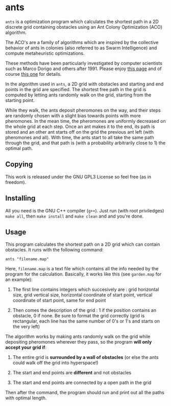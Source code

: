 # ants
`ants` is a optimization program which calculates the shortest path in a 2D discrete grid containing obstacles using an Ant Colony Optimization (ACO) algorithm.

The ACO's are a family of algorithms which are inspired by the collective behavior of ants in colonies (also referred to as Swarm Intelligence) and  compute  metaheuristic optimizations.

These methods have been particularly investigated by computer scientists such as Marco Dorigo and others after 1991. Please enjoy [this page](www.aco-metaheuristic.org) and of course [this one](en.wikipedia.org/wiki/Ant_colony_optimization_algorithms) for details.

In the algorithm used in `ants`, a 2D grid with obstacles and starting and end points in the grid are specified. The shortest free path in the grid is computed by letting ants randomly walk on the grid, starting from the starting point.

While they walk, the ants deposit pheromones on the way, and their steps are randomly chosen with a slight bias towards points with more pheromones. In the mean time, the pheromones are uniformly decreased on the whole grid at each step. Once an ant makes it to the end, its path is stored and an other ant starts off on the grid the previous ant left (with pheromones and all). With time, the ants start to all take the same path through the grid, and that path is (with a probability arbitrarily close to 1) the optimal path.

## Copying

This work is released under the GNU GPL3 License so feel free (as in freedom).

## Installing

All you need is the GNU C++ compiler (`g++`). Just run (with root priviledges) `make all`, then `make install` and `make clean` and  and you're done.

## Usage

This program calculates the shortest path on a 2D grid which can contain obstacles. It runs with the following command:

`ants "filename.map"`

Here, `filename.map` is a text file which contains all the info needed by the program for the calculation. Basically, it works like this (see `garden.map` for an example):

  1. The first line contains integers which succesively are : grid horizontal size, grid vertical size, horizontal coordinate of start point, vertical coordinate of start point, same for end point

  2. Then comes the description of the grid : 1 if the position contains an obstacle, 0 if none. Be sure to format the grid correctly (grid is rectangular, each line has the same number of 0's or 1's and starts on the very left)

The algorithm works by making ants randomly walk on the grid while depositing pheromones wherever they pass, so the program **will only accept your grid if**:

  1. The entire grid is **surrounded by a wall of obstacles** (or else the ants could walk off the grid into hyperspace!)

  2. The start and end points are **different** and not obstacles

  3. The start and end points are connected by a open path in the grid

Then after the command, the program should run and print out all the paths with optimal length.

